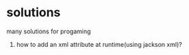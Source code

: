 # solutions
many solutions for progaming

1. how to add an xml attribute at runtime(using jackson xml)?
